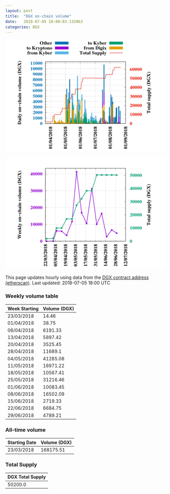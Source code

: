 ```yaml
---
layout: post
title:  "DGX on-chain volume"
date:   2018-07-05 18:00:03.132063
categories: DGX
---
```


![DGX daily volume graph](dgxvolume_scripts/daily.png)

![DGX weekly volume graph](dgxvolume_scripts/out.png)

This page updates hourly using data from the [DGX contract address (etherscan)](https://etherscan.io/token/0x4f3afec4e5a3f2a6a1a411def7d7dfe50ee057bf). Last updated:
2018-07-05 18:00 UTC

### Weekly volume table

Week Starting | Volume (DGX)
--- | ---
23/03/2018|14.46
01/04/2018|38.75
06/04/2018|6191.33
13/04/2018|5897.42
20/04/2018|3525.45
28/04/2018|11689.1
04/05/2018|41285.08
11/05/2018|16971.22
18/05/2018|10567.41
25/05/2018|31216.46
01/06/2018|10083.45
08/06/2018|16502.09
15/06/2018|2719.33
22/06/2018|6684.75
29/06/2018|4789.21


### All-time volume

Starting Date | Volume (DGX)
--- | ---
23/03/2018|168175.51

### Total Supply

| DGX Total Supply |
| --- |
|50200.0|

